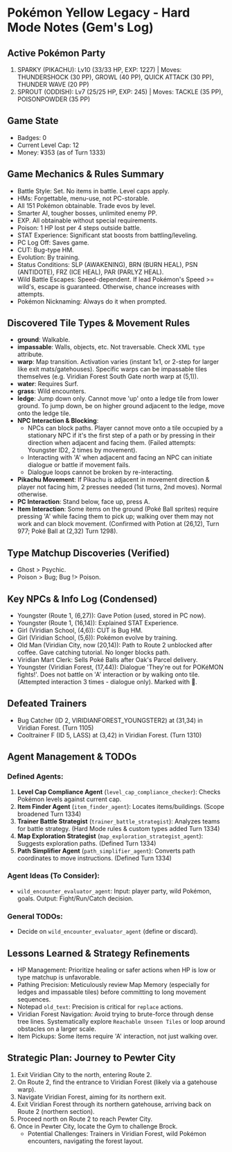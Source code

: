 # Pokémon Yellow Legacy - Hard Mode Notes (Gem's Log)

## Active Pokémon Party
1. SPARKY (PIKACHU): Lv10 (33/33 HP, EXP: 1227) | Moves: THUNDERSHOCK (30 PP), GROWL (40 PP), QUICK ATTACK (30 PP), THUNDER WAVE (20 PP)
2. SPROUT (ODDISH): Lv7 (25/25 HP, EXP: 245) | Moves: TACKLE (35 PP), POISONPOWDER (35 PP)

## Game State
- Badges: 0
- Current Level Cap: 12
- Money: ¥353 (as of Turn 1333)

## Game Mechanics & Rules Summary
- Battle Style: Set. No items in battle. Level caps apply.
- HMs: Forgettable, menu-use, not PC-storable.
- All 151 Pokémon obtainable. Trade evos by level.
- Smarter AI, tougher bosses, unlimited enemy PP.
- EXP. All obtainable without special requirements.
- Poison: 1 HP lost per 4 steps outside battle.
- STAT Experience: Significant stat boosts from battling/leveling.
- PC Log Off: Saves game.
- CUT: Bug-type HM.
- Evolution: By training.
- Status Conditions: SLP (AWAKENING), BRN (BURN HEAL), PSN (ANTIDOTE), FRZ (ICE HEAL), PAR (PARLYZ HEAL).
- Wild Battle Escapes: Speed-dependent. If lead Pokémon's Speed >= wild's, escape is guaranteed. Otherwise, chance increases with attempts.
- Pokémon Nicknaming: Always do it when prompted.

## Discovered Tile Types & Movement Rules
- **ground**: Walkable.
- **impassable**: Walls, objects, etc. Not traversable. Check XML `type` attribute.
- **warp**: Map transition. Activation varies (instant 1x1, or 2-step for larger like exit mats/gatehouses). Specific warps can be impassable tiles themselves (e.g. Viridian Forest South Gate north warp at (5,1)).
- **water**: Requires Surf.
- **grass**: Wild encounters.
- **ledge**: Jump down only. Cannot move 'up' onto a ledge tile from lower ground. To jump down, be on higher ground adjacent to the ledge, move onto the ledge tile.
- **NPC Interaction & Blocking**:
    - NPCs can block paths. Player cannot move onto a tile occupied by a stationary NPC if it's the first step of a path or by pressing in their direction when adjacent and facing them. (Failed attempts: Youngster ID2, 2 times by movement).
    - Interacting with 'A' when adjacent and facing an NPC can initiate dialogue or battle if movement fails.
    - Dialogue loops cannot be broken by re-interacting.
- **Pikachu Movement**: If Pikachu is adjacent in movement direction & player not facing him, 2 presses needed (1st turns, 2nd moves). Normal otherwise.
- **PC Interaction**: Stand below, face up, press A.
- **Item Interaction**: Some items on the ground (Poké Ball sprites) require pressing 'A' while facing them to pick up; walking over them may not work and can block movement. (Confirmed with Potion at (26,12), Turn 977; Poké Ball at (2,32) Turn 1298).

## Type Matchup Discoveries (Verified)
- Ghost > Psychic.
- Poison > Bug; Bug !> Poison.

## Key NPCs & Info Log (Condensed)
- Youngster (Route 1, (6,27)): Gave Potion (used, stored in PC now).
- Youngster (Route 1, (16,14)): Explained STAT Experience.
- Girl (Viridian School, (4,6)): CUT is Bug HM.
- Girl (Viridian School, (5,6)): Pokémon evolve by training.
- Old Man (Viridian City, now (20,14)): Path to Route 2 unblocked after coffee. Gave catching tutorial. No longer blocks path.
- Viridian Mart Clerk: Sells Poké Balls after Oak's Parcel delivery.
- Youngster (Viridian Forest, (17,44)): Dialogue 'They're out for POKéMON fights!'. Does not battle on 'A' interaction or by walking onto tile. (Attempted interaction 3 times - dialogue only). Marked with 💬.

## Defeated Trainers
- Bug Catcher (ID 2, VIRIDIANFOREST_YOUNGSTER2) at (31,34) in Viridian Forest. (Turn 1105)
- Cooltrainer F (ID 5, LASS) at (3,42) in Viridian Forest. (Turn 1310)

## Agent Management & TODOs
### Defined Agents:
1.  **Level Cap Compliance Agent** (`level_cap_compliance_checker`): Checks Pokémon levels against current cap.
2.  **Item Finder Agent** (`item_finder_agent`): Locates items/buildings. (Scope broadened Turn 1334)
3.  **Trainer Battle Strategist** (`trainer_battle_strategist`): Analyzes teams for battle strategy. (Hard Mode rules & custom types added Turn 1334)
4.  **Map Exploration Strategist** (`map_exploration_strategist_agent`): Suggests exploration paths. (Defined Turn 1334)
5.  **Path Simplifier Agent** (`path_simplifier_agent`): Converts path coordinates to move instructions. (Defined Turn 1334)

### Agent Ideas (To Consider):
- `wild_encounter_evaluator_agent`: Input: player party, wild Pokémon, goals. Output: Fight/Run/Catch decision.

### General TODOs:
- Decide on `wild_encounter_evaluator_agent` (define or discard).

## Lessons Learned & Strategy Refinements
- HP Management: Prioritize healing or safer actions when HP is low or type matchup is unfavorable.
- Pathing Precision: Meticulously review Map Memory (especially for ledges and impassable tiles) before committing to long movement sequences.
- Notepad `old_text`: Precision is critical for `replace` actions.
- Viridian Forest Navigation: Avoid trying to brute-force through dense tree lines. Systematically explore `Reachable Unseen Tiles` or loop around obstacles on a larger scale.
- Item Pickups: Some items require 'A' interaction, not just walking over.

## Strategic Plan: Journey to Pewter City
1. Exit Viridian City to the north, entering Route 2.
2. On Route 2, find the entrance to Viridian Forest (likely via a gatehouse warp).
3. Navigate Viridian Forest, aiming for its northern exit.
4. Exit Viridian Forest through its northern gatehouse, arriving back on Route 2 (northern section).
5. Proceed north on Route 2 to reach Pewter City.
6. Once in Pewter City, locate the Gym to challenge Brock.
   - Potential Challenges: Trainers in Viridian Forest, wild Pokémon encounters, navigating the forest layout.